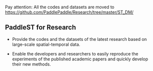 Pay attention: All the codes and datasets are moved to https://github.com/PaddlePaddle/Research/tree/master/ST_DM/

## PaddleST for Research

- Provide the codes and the datasets of the latest research based on large-scale spatial-temporal data.

- Enable the developers and researchers to easily reproduce the experiments of the published academic papers and quickly develop their new methods.

